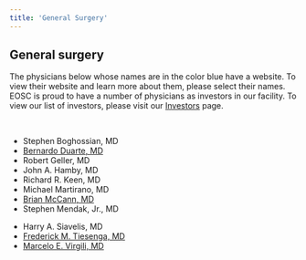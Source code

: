 ```yaml
---
title: 'General Surgery'
---
```


<section id="content">
	<div class="container_24">
		<div class="grid_24">
			<div class="wrapper">
				<div class="grid_17 alpha rt-ident-bot-1">
					<div class="rt-inner-ident-3">
						<h2 class="ident-bot-3">General surgery</h2>
						<div class="line ident-bot-13"></div>
						<div class="wrapper ident-bot-5">
							<p>The physicians below whose names are in the color blue have a website.  To view their website and learn more about them, please select their names. EOSC is proud to have a number of physicians as investors in our facility. To view our list of investors, please visit our <a href="/patients/investors">Investors</a> page.</p>
							<p>&nbsp;</p>
							<div class="grid_8 alpha rt-ident-bot-2">
								<div class="wrapper ident-bot-15"></div>
								<ul class="list-2">
									<li>Stephen Boghossian, MD</li>
									<li><a href="http://www.doctorduarte.com" target="_blank">Bernardo Duarte, MD</a></li>
									<li>Robert Geller, MD</li>
									<li>John A. Hamby, MD</li>
									<li>Richard R. Keen, MD</li>
									<li>Michael Martirano, MD</li>
									<li><a href="http://www.elmhurstclinic.org" target="_blank">Brian McCann, MD</a></li>
									<li>Stephen Mendak, Jr., MD</li>
								</ul>
							</div>
							<div class="grid_8 omega">
								<div class="wrapper ident-bot-15"></div>
								<ul class="list-2">
									<li>Harry A. Siavelis, MD</li>
									<li><a href="http://www.suburbansurgery.com/our_staff/dr_fred_tiesenga/" target="_blank">Frederick M. Tiesenga, MD</a></li>
									<li><a href="http://www.elmhurstclinic.org" target="_blank">Marcelo E. Virgili, MD</a></a></li>
						 		</ul>
							</div>
						</div>
					</div>
				</div>